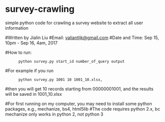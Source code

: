 # survey-crawling
simple python code for crawling a survey website to extract all user information

#Written by Jialin Liu 
#Email: valiantljk@gmail.com
#Date and Time: Sep 15, 10pm - Sep 16, 4am, 2017

#How to run:

        
          python survey.py start_id number_of_query output
       

#For example if you run

       
          python survey.py 1001 10 1001_10.xlsx,
       

#then you will get 10 records starting from 00000001001, and the results will be saved in 1001_10.xlsx

#For first running on my computer, you may need to install some python packages, e.g., mechanize, bs4, html5lib
#The code requires python 2.x, bc mechanize only works in python 2, not python 3

